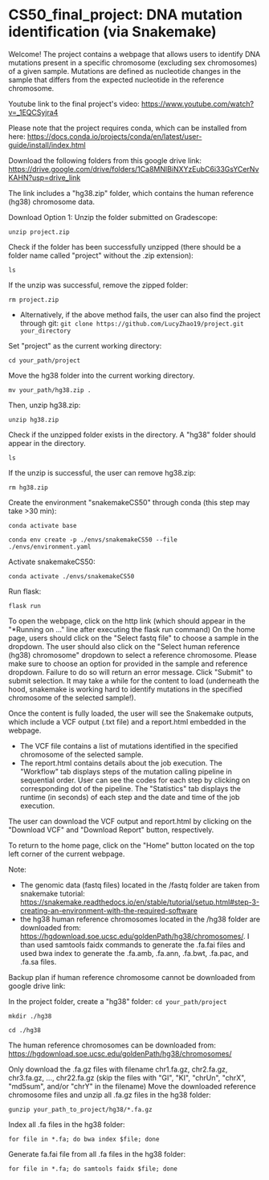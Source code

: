 # CS50_final_project: DNA mutation identification (via Snakemake)
Welcome! The project contains a webpage that allows users to identify DNA mutations present in a specific chromosome (excluding sex chromosomes) of a given sample. Mutations are defined as nucleotide changes in the sample that differs from the expected nucleotide in the reference chromosome.

Youtube link to the final project's video: https://www.youtube.com/watch?v=_1EQCSyjra4

Please note that the project requires conda, which can be installed from here: https://docs.conda.io/projects/conda/en/latest/user-guide/install/index.html

Download the following folders from this google drive link: https://drive.google.com/drive/folders/1Ca8MNlBiNXYzEubC6i33GsYCerNvKAHN?usp=drive_link

The link includes a "hg38.zip" folder, which contains the human reference (hg38) chromosome data. 

Download Option 1: 
Unzip the folder submitted on Gradescope:

`unzip project.zip`

Check if the folder has been successfully unzipped (there should be a folder name called "project" without the .zip extension):

`ls`

If the unzip was successful, remove the zipped folder:

`rm project.zip`

- Alternatively, if the above method fails, the user can also find the project through git: `git clone https://github.com/LucyZhao19/project.git your_directory`

Set "project" as the current working directory:

`cd your_path/project`

Move the hg38 folder into the current working directory. 

`mv your_path/hg38.zip .`

Then, unzip hg38.zip:

`unzip hg38.zip`

Check if the unzipped folder exists in the directory. A "hg38" folder should appear in the directory.

`ls`

If the unzip is successful, the user can remove hg38.zip:

`rm hg38.zip`

Create the environment "snakemakeCS50" through conda (this step may take >30 min):

`conda activate base`

`conda env create -p ./envs/snakemakeCS50 --file ./envs/environment.yaml`

Activate snakemakeCS50:

`conda activate ./envs/snakemakeCS50`

Run flask:

`flask run`

To open the webpage, click on the http link (which should appear in the "*Running on ..." line after executing the flask run command)
On the home page, users should click on the "Select fastq file" to choose a sample in the dropdown. The user should also click on the "Select human reference (hg38) chromosome" dropdown to select a reference chromosome. Please make sure to choose an option for provided in the sample and reference dropdown. Failure to do so will return an error message. Click "Submit" to submit selection. It may take a while for the content to load (underneath the hood, snakemake is working hard to identify mutations in the specified chromosome of the selected sample!).

Once the content is fully loaded, the user will see the Snakemake outputs, which include a VCF output (.txt file) and a report.html embedded in the webpage. 
- The VCF file contains a list of mutations identified in the specified chromosome of the selected sample. 
- The report.html contains details about the job execution. The "Workflow" tab displays steps of the mutation calling pipeline in sequential order. User can see the codes for each step by clicking on corresponding dot of the pipeline. The "Statistics" tab displays the runtime (in seconds) of each step and the date and time of the job execution. 

The user can download the VCF output and report.html by clicking on the "Download VCF" and "Download Report" button, respectively. 

To return to the home page, click on the "Home" button located on the top left corner of the current webpage. 

Note:
- The genomic data (fastq files) located in the /fastq folder are taken from snakemake tutorial: https://snakemake.readthedocs.io/en/stable/tutorial/setup.html#step-3-creating-an-environment-with-the-required-software
- the hg38 human reference chromosomes located in the /hg38 folder are downloaded from: https://hgdownload.soe.ucsc.edu/goldenPath/hg38/chromosomes/. I than used samtools faidx commands to generate the .fa.fai files and used bwa index to generate the .fa.amb, .fa.ann, .fa.bwt, .fa.pac, and .fa.sa files. 

Backup plan if human reference chromosome cannot be downloaded from google drive link:

In the project folder, create a "hg38" folder:
`cd your_path/project`

`mkdir ./hg38`

`cd ./hg38`

The human reference chromosomes can be downloaded from:
https://hgdownload.soe.ucsc.edu/goldenPath/hg38/chromosomes/

Only download the .fa.gz files with filename chr1.fa.gz, chr2.fa.gz, chr3.fa.gz, ..., chr22.fa.gz (skip the files with "GI", "KI", "chrUn", "chrX", "md5sum", and/or "chrY" in the filename)
Move the downloaded reference chromosome files and unzip all .fa.gz files in the hg38 folder:

`gunzip your_path_to_project/hg38/*.fa.gz`

Index all .fa files in the hg38 folder:

`for file in *.fa; do bwa index $file; done`

Generate fa.fai file from all .fa files in the hg38 folder: 

`for file in *.fa; do samtools faidx $file; done`
